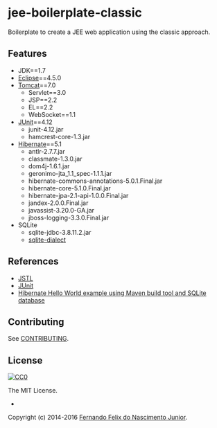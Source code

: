 # jee-boilerplate-classic

Boilerplate to create a JEE web application using the classic approach.

## Features

* JDK==1.7
* [Eclipse](https://eclipse.org/mars/)==4.5.0
* [Tomcat](http://tomcat.apache.org/whichversion.html)==7.0
    * Servlet==3.0
    * JSP==2.2
    * EL==2.2
    * WebSocket==1.1
* [JUnit](https://github.com/junit-team/junit4/wiki/Download-and-Install)==4.12
    * junit-4.12.jar
    * hamcrest-core-1.3.jar
* [Hibernate](http://docs.jboss.org/hibernate/orm/5.1/quickstart/html_single/#_release_bundle_downloads)==5.1
    * antlr-2.7.7.jar
    * classmate-1.3.0.jar
    * dom4j-1.6.1.jar
    * geronimo-jta_1.1_spec-1.1.1.jar
    * hibernate-commons-annotations-5.0.1.Final.jar
    * hibernate-core-5.1.0.Final.jar
    * hibernate-jpa-2.1-api-1.0.0.Final.jar
    * jandex-2.0.0.Final.jar
    * javassist-3.20.0-GA.jar
    * jboss-logging-3.3.0.Final.jar
* SQLite
    * sqlite-jdbc-3.8.11.2.jar
    * [sqlite-dialect](https://github.com/gwenn/sqlite-dialect)

## References

* [JSTL](http://www.tutorialspoint.com/jsp/jstl_core_foreach_tag.htm)
* [JUnit](http://www.tutorialspoint.com/junit/index.htm)
* [Hibernate Hello World example using Maven build tool and SQLite database](http://www.srccodes.com/p/article/7/Annotation-based-Hibernate-Hello-World-example-using-Maven-build-tool-and-SQLite-database)

## Contributing

See [CONTRIBUTING](/CONTRIBUTING.md).

## License

[![CC0](https://i.creativecommons.org/l/by-nc-sa/4.0/88x31.png)](https://creativecommons.org/licenses/by-nc-sa/4.0/)

The MIT License.

-

Copyright (c) 2014-2016 [Fernando Felix do Nascimento Junior](https://github.com/fernandojunior/).
